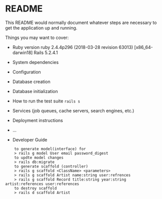 # README

This README would normally document whatever steps are necessary to get the
application up and running.

Things you may want to cover:

* Ruby version
ruby 2.4.4p296 (2018-03-28 revision 63013) [x86_64-darwin18]
Rails 5.2.4.1

* System dependencies

* Configuration

* Database creation

* Database initialization

* How to run the test suite
 ```rails s```

* Services (job queues, cache servers, search engines, etc.)

* Deployment instructions

* ...

* Developer Guide
```user guide CLI 
    to generate model(interface) for 
    > rails g model User email password_digest 
    to updte model changes
    > rails db:migrate 
    to generate scaffold (controller)
    > rails g scaffold <ClassName> <parameters>
    > rails g scaffold Artist name:string user:refrences
    > rails g scaffold Record title:string year:string artist:references user:references
    to destroy scaffold 
    > rails d scaffold Artist


```